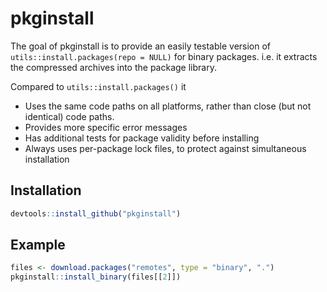 # pkginstall

The goal of pkginstall is to provide an easily testable version of
`utils::install.packages(repo = NULL)` for binary packages. i.e. it extracts the
compressed archives into the package library.

Compared to `utils::install.packages()` it

- Uses the same code paths on all platforms, rather than close (but not identical) code paths.
- Provides more specific error messages
- Has additional tests for package validity before installing
- Always uses per-package lock files, to protect against simultaneous installation

## Installation

```r
devtools::install_github("pkginstall")
```

## Example

``` r
files <- download.packages("remotes", type = "binary", ".")
pkginstall::install_binary(files[[2]])
```
